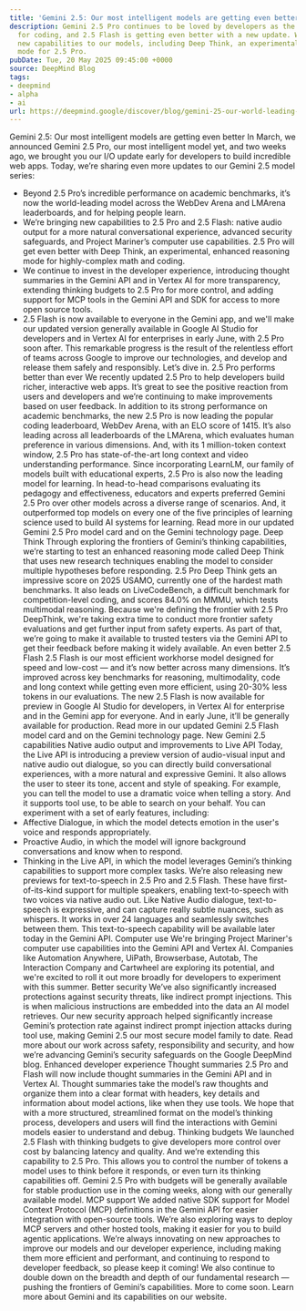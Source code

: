 ```yaml
---
title: 'Gemini 2.5: Our most intelligent models are getting even better'
description: Gemini 2.5 Pro continues to be loved by developers as the best model
  for coding, and 2.5 Flash is getting even better with a new update. We’re bringing
  new capabilities to our models, including Deep Think, an experimental enhanced reasoning
  mode for 2.5 Pro.
pubDate: Tue, 20 May 2025 09:45:00 +0000
source: DeepMind Blog
tags:
- deepmind
- alpha
- ai
url: https://deepmind.google/discover/blog/gemini-25-our-world-leading-model-is-getting-even-better/
---
```


Gemini 2.5: Our most intelligent models are getting even better
In March, we announced Gemini 2.5 Pro, our most intelligent model yet, and two weeks ago, we brought you our I/O update early for developers to build incredible web apps. Today, we’re sharing even more updates to our Gemini 2.5 model series:
- Beyond 2.5 Pro’s incredible performance on academic benchmarks, it’s now the world-leading model across the WebDev Arena and LMArena leaderboards, and for helping people learn.
- We’re bringing new capabilities to 2.5 Pro and 2.5 Flash: native audio output for a more natural conversational experience, advanced security safeguards, and Project Mariner’s computer use capabilities. 2.5 Pro will get even better with Deep Think, an experimental, enhanced reasoning mode for highly-complex math and coding.
- We continue to invest in the developer experience, introducing thought summaries in the Gemini API and in Vertex AI for more transparency, extending thinking budgets to 2.5 Pro for more control, and adding support for MCP tools in the Gemini API and SDK for access to more open source tools.
- 2.5 Flash is now available to everyone in the Gemini app, and we'll make our updated version generally available in Google AI Studio for developers and in Vertex AI for enterprises in early June, with 2.5 Pro soon after.
This remarkable progress is the result of the relentless effort of teams across Google to improve our technologies, and develop and release them safely and responsibly. Let’s dive in.
2.5 Pro performs better than ever
We recently updated 2.5 Pro to help developers build richer, interactive web apps. It’s great to see the positive reaction from users and developers and we’re continuing to make improvements based on user feedback.
In addition to its strong performance on academic benchmarks, the new 2.5 Pro is now leading the popular coding leaderboard, WebDev Arena, with an ELO score of 1415. It’s also leading across all leaderboards of the LMArena, which evaluates human preference in various dimensions. And, with its 1 million-token context window, 2.5 Pro has state-of-the-art long context and video understanding performance.
Since incorporating LearnLM, our family of models built with educational experts, 2.5 Pro is also now the leading model for learning. In head-to-head comparisons evaluating its pedagogy and effectiveness, educators and experts preferred Gemini 2.5 Pro over other models across a diverse range of scenarios. And, it outperformed top models on every one of the five principles of learning science used to build AI systems for learning.
Read more in our updated Gemini 2.5 Pro model card and on the Gemini technology page.
Deep Think
Through exploring the frontiers of Gemini’s thinking capabilities, we’re starting to test an enhanced reasoning mode called Deep Think that uses new research techniques enabling the model to consider multiple hypotheses before responding.
2.5 Pro Deep Think gets an impressive score on 2025 USAMO, currently one of the hardest math benchmarks. It also leads on LiveCodeBench, a difficult benchmark for competition-level coding, and scores 84.0% on MMMU, which tests multimodal reasoning.
Because we're defining the frontier with 2.5 Pro DeepThink, we're taking extra time to conduct more frontier safety evaluations and get further input from safety experts. As part of that, we’re going to make it available to trusted testers via the Gemini API to get their feedback before making it widely available.
An even better 2.5 Flash
2.5 Flash is our most efficient workhorse model designed for speed and low-cost — and it’s now better across many dimensions. It’s improved across key benchmarks for reasoning, multimodality, code and long context while getting even more efficient, using 20-30% less tokens in our evaluations.
The new 2.5 Flash is now available for preview in Google AI Studio for developers, in Vertex AI for enterprise and in the Gemini app for everyone. And in early June, it’ll be generally available for production.
Read more in our updated Gemini 2.5 Flash model card and on the Gemini technology page.
New Gemini 2.5 capabilities
Native audio output and improvements to Live API
Today, the Live API is introducing a preview version of audio-visual input and native audio out dialogue, so you can directly build conversational experiences, with a more natural and expressive Gemini.
It also allows the user to steer its tone, accent and style of speaking. For example, you can tell the model to use a dramatic voice when telling a story. And it supports tool use, to be able to search on your behalf.
You can experiment with a set of early features, including:
- Affective Dialogue, in which the model detects emotion in the user's voice and responds appropriately.
- Proactive Audio, in which the model will ignore background conversations and know when to respond.
- Thinking in the Live API, in which the model leverages Gemini’s thinking capabilities to support more complex tasks.
We’re also releasing new previews for text-to-speech in 2.5 Pro and 2.5 Flash. These have first-of-its-kind support for multiple speakers, enabling text-to-speech with two voices via native audio out.
Like Native Audio dialogue, text-to-speech is expressive, and can capture really subtle nuances, such as whispers. It works in over 24 languages and seamlessly switches between them.
This text-to-speech capability will be available later today in the Gemini API.
Computer use
We're bringing Project Mariner's computer use capabilities into the Gemini API and Vertex AI. Companies like Automation Anywhere, UiPath, Browserbase, Autotab, The Interaction Company and Cartwheel are exploring its potential, and we're excited to roll it out more broadly for developers to experiment with this summer.
Better security
We’ve also significantly increased protections against security threats, like indirect prompt injections. This is when malicious instructions are embedded into the data an AI model retrieves. Our new security approach helped significantly increase Gemini’s protection rate against indirect prompt injection attacks during tool use, making Gemini 2.5 our most secure model family to date.
Read more about our work across safety, responsibility and security, and how we’re advancing Gemini’s security safeguards on the Google DeepMind blog.
Enhanced developer experience
Thought summaries
2.5 Pro and Flash will now include thought summaries in the Gemini API and in Vertex AI. Thought summaries take the model’s raw thoughts and organize them into a clear format with headers, key details and information about model actions, like when they use tools.
We hope that with a more structured, streamlined format on the model’s thinking process, developers and users will find the interactions with Gemini models easier to understand and debug.
Thinking budgets
We launched 2.5 Flash with thinking budgets to give developers more control over cost by balancing latency and quality. And we’re extending this capability to 2.5 Pro. This allows you to control the number of tokens a model uses to think before it responds, or even turn its thinking capabilities off.
Gemini 2.5 Pro with budgets will be generally available for stable production use in the coming weeks, along with our generally available model.
MCP support
We added native SDK support for Model Context Protocol (MCP) definitions in the Gemini API for easier integration with open-source tools. We’re also exploring ways to deploy MCP servers and other hosted tools, making it easier for you to build agentic applications.
We’re always innovating on new approaches to improve our models and our developer experience, including making them more efficient and performant, and continuing to respond to developer feedback, so please keep it coming! We also continue to double down on the breadth and depth of our fundamental research — pushing the frontiers of Gemini’s capabilities. More to come soon.
Learn more about Gemini and its capabilities on our website.